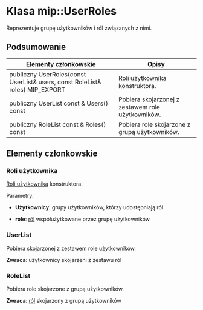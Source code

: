 # <a name="class-mipuserroles"></a>Klasa mip::UserRoles 
Reprezentuje grupę użytkowników i ról związanych z nimi.
  
## <a name="summary"></a>Podsumowanie
 Elementy członkowskie                        | Opisy                                
--------------------------------|---------------------------------------------
 publiczny UserRoles(const UserList& users, const RoleList& roles) MIP_EXPORT  |  [Roli użytkownika](class_mip_userroles.md) konstruktora.
 publiczny UserList const & Users() const  |  Pobiera skojarzonej z zestawem role użytkowników.
 publiczny RoleList const & Roles() const  |  Pobiera role skojarzone z grupą użytkowników.
  
## <a name="members"></a>Elementy członkowskie
  
### <a name="userroles"></a>Roli użytkownika
[Roli użytkownika](class_mip_userroles.md) konstruktora.

Parametry:  
* **Użytkownicy**: grupy użytkowników, którzy udostępniają ról 


* **role**: [ról](class_mip_roles.md) współużytkowane przez grupę użytkowników


  
### <a name="userlist"></a>UserList
Pobiera skojarzonej z zestawem role użytkowników.

  
**Zwraca**: użytkownicy skojarzeni z zestawu ról
  
### <a name="rolelist"></a>RoleList
Pobiera role skojarzone z grupą użytkowników.

  
**Zwraca**: [ról](class_mip_roles.md) skojarzony z grupą użytkowników